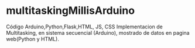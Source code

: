 # multitaskingMillisArduino
Código Arduino,Python,Flask,HTML, JS, CSS
Implementacion de Multitasking, en sistema secuencial  (Arduino), mostrado de datos en pagina web(Python y HTML).
